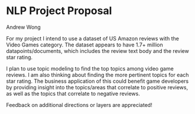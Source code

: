 # NLP Project Proposal

Andrew Wong

For my project I intend to use a dataset of US Amazon reviews with the Video Games category. The dataset appears to have 1.7+ million datapoints/documents, which includes the review text body and the review star rating.

I plan to use topic modeling to find the top topics among video game reviews. I am also thinking about finding the more pertinent topics for each star rating. The business application of this could benefit game developers by providing insight into the topics/areas that correlate to positive reviews, as well as the topics that correlate to negative reviews.

Feedback on additional directions or layers are appreciated! 

